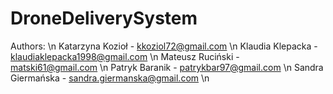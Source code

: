 # DroneDeliverySystem

Authors: \n
Katarzyna Kozioł - kkoziol72@gmail.com \n
Klaudia Klepacka - klaudiaklepacka1998@gmail.com \n
Mateusz Ruciński - matski61@gmail.com \n
Patryk Baranik - patrykbar97@gmail.com \n
Sandra Giermańska - sandra.giermanska@gmail.com \n

